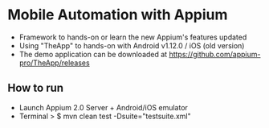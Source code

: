 # Mobile Automation with Appium 
- Framework to hands-on or learn the new Appium's features updated
- Using "TheApp" to hands-on with Android v1.12.0 / iOS (old version)  
- The demo application can be downloaded at https://github.com/appium-pro/TheApp/releases

## How to run 
 - Launch Appium 2.0 Server + Android/iOS emulator 
 - Terminal > $ mvn clean test -Dsuite="testsuite.xml"